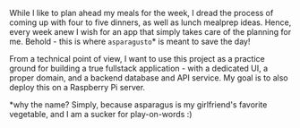 While I like to plan ahead my meals for the week, I dread the process of coming up with four to five dinners, as well as lunch mealprep ideas. Hence, every week anew I wish for an app that simply takes care of the planning for me. Behold - this is where `asparagusto`\* is meant to save the day!

From a technical point of view, I want to use this project as a practice ground for building a true fullstack application - with a dedicated UI, a proper domain, and a backend database and API service. My goal is to also deploy this on a Raspberry Pi server.

\*why the name? Simply, because asparagus is my girlfriend's favorite vegetable, and I am a sucker for play-on-words :)
